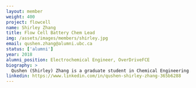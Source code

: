 ```yaml
---
layout: member
weight: 400
project: flowcell
name: Shirley Zhang
title: Flow Cell Battery Chem Lead
img: /assets/images/members/shirley.jpg
email: qushen.zhang@alumni.ubc.ca
status: ['alumni']
year: 2018
alumni_position: Electrochemical Engineer, OverDriveFCE
biography: >
  Qushen (Shirley) Zhang is a graduate student in Chemical Engineering. With more than one year combined electrochemistry research and testing experience on battery and fuel cell, she decided to lead the flow cell battery chemical department. She believes that clean energy will replace traditional fossil fuels and significantly reduce global warming impact and environmental pollution. 
linkedin: https://www.linkedin.com/in/qushen-shirley-zhang-365b6288
---
```

